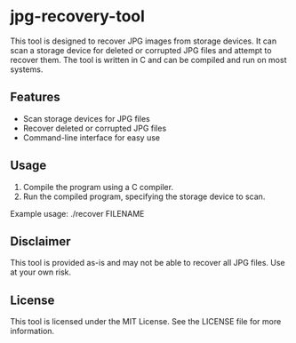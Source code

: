 # jpg-recovery-tool
This tool is designed to recover JPG images from storage devices. It can scan a storage device for deleted or corrupted JPG files and attempt to recover them. The tool is written in C and can be compiled and run on most systems.

## Features
- Scan storage devices for JPG files
- Recover deleted or corrupted JPG files
- Command-line interface for easy use

## Usage
1. Compile the program using a C compiler.
2. Run the compiled program, specifying the storage device to scan.

Example usage:
./recover FILENAME

## Disclaimer
This tool is provided as-is and may not be able to recover all JPG files. Use at your own risk.

## License
This tool is licensed under the MIT License. See the LICENSE file for more information.
